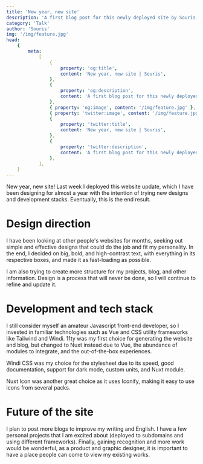 ```yaml
---
title: 'New year, new site'
description: 'A first blog post for this newly deployed site by Souris, a product designer in Phnom Penh'
category: 'Talk'
author: 'Souris'
img: '/img/feature.jpg'
head:
    {
        meta:
            [
                {
                    property: 'og:title',
                    content: 'New year, new site | Souris',
                },
                {
                    property: 'og:description',
                    content: 'A first blog post for this newly deployed site by Souris, a product designer in Phnom Penh',
                },
                { property: 'og:image', content: '/img/feature.jpg' },
                { property: 'twitter:image', content: '/img/feature.jpg' },
                {
                    property: 'twitter:title',
                    content: 'New year, new site | Souris',
                },
                {
                    property: 'twitter:description',
                    content: 'A first blog post for this newly deployed site by Souris, a product designer in Phnom Penh',
                },
            ],
    }
---
```


New year, new site! Last week I deployed this website update, which I have been designing for almost a year with the intention of trying new designs and development stacks. Eventually, this is the end result.

<!--more-->

# Design direction

I have been looking at other people's websites for months, seeking out simple and effective designs that could do the job and fit my personality. In the end, I decided on big, bold, and high-contrast text, with everything in its respective boxes, and made it as fast-loading as possible.

I am also trying to create more structure for my projects, blog, and other information. Design is a process that will never be done, so I will continue to refine and update it.

# Development and tech stack

I still consider myself an amateur Javascript front-end developer, so I invested in familiar technologies such as Vue and CSS utility frameworks like Tailwind and Windi. 11ty was my first choice for generating the website and blog, but changed to Nuxt instead due to Vue, the abundance of modules to integrate, and the out-of-the-box experiences.

Windi CSS was my choice for the stylesheet due to its speed, good documentation, support for dark mode, custom units, and Nuxt module.

Nuxt Icon was another great choice as it uses Iconify, making it easy to use icons from several packs.

# Future of the site

I plan to post more blogs to improve my writing and English. I have a few personal projects that I am excited about (deployed to subdomains and using different frameworks). Finally, gaining recognition and more work would be wonderful, as a product and graphic designer, it is important to have a place people can come to view my existing works.
